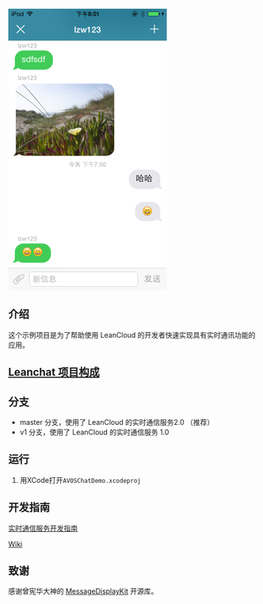 ![image](https://raw.githubusercontent.com/lzwjava/plan/master/leanchat-ios/shot.png)

## 介绍
这个示例项目是为了帮助使用 LeanCloud 的开发者快速实现具有实时通讯功能的应用。

## [Leanchat 项目构成](https://github.com/leancloud/leanchat-android/wiki)

## 分支
* master 分支，使用了 LeanCloud 的实时通信服务2.0 （推荐）
* v1 分支，使用了 LeanCloud 的实时通信服务 1.0

## 运行
1.  用XCode打开`AVOSChatDemo.xcodeproj`

## 开发指南

[实时通信服务开发指南](https://leancloud.cn/docs/realtime_v2.html)

[Wiki](https://github.com/leancloud/leanchat-android/wiki)


## 致谢

感谢曾宪华大神的 [MessageDisplayKit](https://github.com/xhzengAIB/MessageDisplayKit) 开源库。
